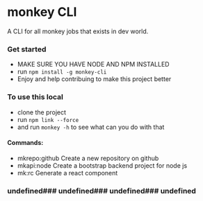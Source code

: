 # monkey CLI

A CLI for all monkey jobs that exists in dev world.

### Get started
- MAKE SURE YOU HAVE NODE AND NPM INSTALLED
- run `npm install -g monkey-cli` 
- Enjoy and help contribuing to make this project better  

### To use this local
- clone the project 
- run `npm link --force`
- and run `monkey -h` to see what can you do with that

#### Commands:
  - mkrepo:github    Create a new repository on github              
  - mkapi:node       Create a bootstrap backend project for node js 
  - mk:rc            Generate a react component  


### undefined### undefined### undefined### undefined